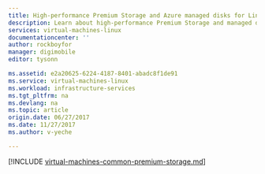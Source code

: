 ```yaml
---
title: High-performance Premium Storage and Azure managed disks for Linux VMs | Azure
description: Learn about high-performance Premium Storage and managed disks for Azure VMs. Azure DS-series, DSv2-series, GS-series, and Fs-series VMs support Premium Storage.
services: virtual-machines-linux
documentationcenter: ''
author: rockboyfor
manager: digimobile
editor: tysonn

ms.assetid: e2a20625-6224-4187-8401-abadc8f1de91
ms.service: virtual-machines-linux
ms.workload: infrastructure-services
ms.tgt_pltfrm: na
ms.devlang: na
ms.topic: article
origin.date: 06/27/2017
ms.date: 11/27/2017
ms.author: v-yeche

---
```


[!INCLUDE [virtual-machines-common-premium-storage.md](../../../includes/virtual-machines-common-premium-storage.md)]
<!--Not Available the parent file of includes file of virtual-machines-common-premium-storage.md-->
<!--ms.date:11/27/2017-->

<!--Not Available the parent file of includes file of virtual-machines-common-premium-storage.md-->
<!--ms.date:11/27/2017-->